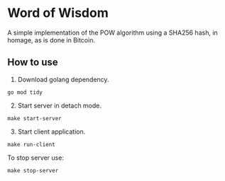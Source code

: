# Word of Wisdom

A simple implementation of the POW algorithm using a SHA256 hash, in homage, as is done in Bitcoin.

## How to use

1. Download golang dependency.
```shell
go mod tidy
```

2. Start server in detach mode.
```shell
make start-server
```

3. Start client application.
```shell
make run-client
```

To stop server use:
```shell
make stop-server
```

